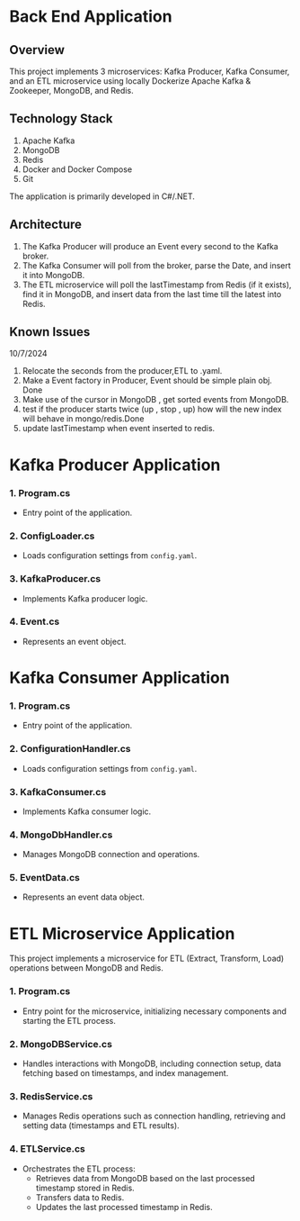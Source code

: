 # Back End Application

## Overview

This project implements 3 microservices: Kafka Producer, Kafka Consumer, and an ETL microservice using locally Dockerize Apache Kafka & Zookeeper, MongoDB, and Redis.

## Technology Stack

1. Apache Kafka
2. MongoDB
3. Redis
4. Docker and Docker Compose
5. Git

The application is primarily developed in C#/.NET.

## Architecture

1. The Kafka Producer will produce an Event every second to the Kafka broker.
2. The Kafka Consumer will poll from the broker, parse the Date, and insert it into MongoDB.
3. The ETL microservice will poll the lastTimestamp from Redis (if it exists), find it in MongoDB, and insert data from the last time till the latest into Redis.

## Known Issues    

10/7/2024
1. Relocate the seconds from the producer,ETL to .yaml. 
2. Make a Event factory in Producer, Event should be simple plain obj. Done
3. Make use of the cursor in MongoDB , get sorted events from MongoDB. 
4. test if the producer starts twice (up , stop , up) how will the new index will behave in mongo/redis.Done
5. update lastTimestamp when event inserted to redis.




# Kafka Producer Application

### 1. Program.cs
- Entry point of the application.

### 2. ConfigLoader.cs
- Loads configuration settings from `config.yaml`.

### 3. KafkaProducer.cs
- Implements Kafka producer logic.

### 4. Event.cs
- Represents an event object.

# Kafka Consumer Application

### 1. Program.cs
- Entry point of the application.

### 2. ConfigurationHandler.cs
- Loads configuration settings from `config.yaml`.

### 3. KafkaConsumer.cs
- Implements Kafka consumer logic.

### 4. MongoDbHandler.cs
- Manages MongoDB connection and operations.

### 5. EventData.cs
- Represents an event data object.

# ETL Microservice Application

This project implements a microservice for ETL (Extract, Transform, Load) operations between MongoDB and Redis.

### 1. Program.cs
- Entry point for the microservice, initializing necessary components and starting the ETL process.

### 2. MongoDBService.cs
- Handles interactions with MongoDB, including connection setup, data fetching based on timestamps, and index management.

### 3. RedisService.cs
- Manages Redis operations such as connection handling, retrieving and setting data (timestamps and ETL results).

### 4. ETLService.cs
- Orchestrates the ETL process:
  - Retrieves data from MongoDB based on the last processed timestamp stored in Redis.
  - Transfers data to Redis.
  - Updates the last processed timestamp in Redis.
